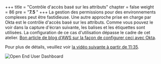 +++
title = "Contrôle d'accès basé sur les attributs"
chapter = false
weight = 86
pre = "<b>7.5 </b>"
+++
La gestion des permissions pour des environnements complexes peut être fastidieuse. Une autre approche prise en charge par Okta est le contrôle d'accès basé sur les attributs. Comme vous pouvez le voir dans la capture d'écran suivante, les balises et les étiquettes sont utilisées. La configuration de ce cas d'utilisation dépasse le cadre de cet atelier. 
[Bon article de blog d'AWS sur la façon de configurer ceci avec Okta](https://aws.amazon.com/blogs/security/build-an-end-to-end-attribute-based-access-control-strategy-with-aws-sso-and-okta/).

Pour plus de détails, veuillez voir [la vidéo suivante à partir de 11:35](https://www.okta.com/resources-webinar-okta-and-aws-making-it-easier-to-use-workforce-identity-on-aws/). 

![Open End User Dashboard](/images/401_Attribute_based_access_control.png)
